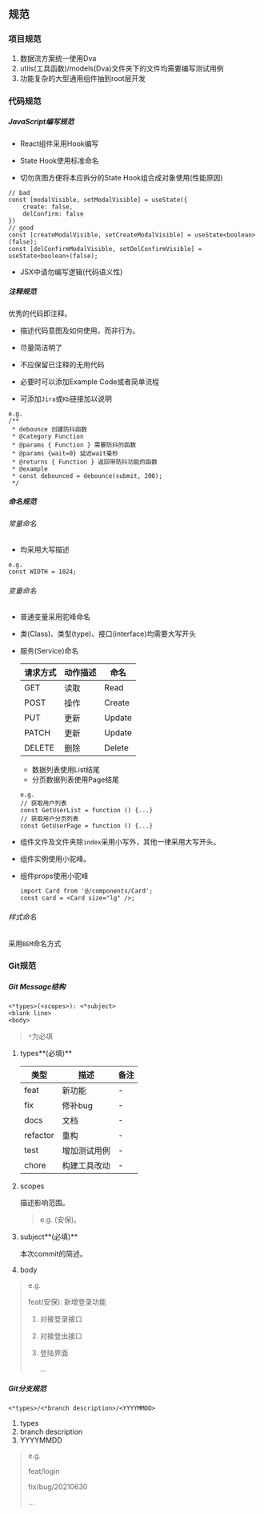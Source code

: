## 规范

### 项目规范

1. 数据流方案统一使用Dva
2. utils(工具函数)/models(Dva)文件夹下的文件均需要编写测试用例
3. 功能复杂的大型通用组件抽到root层开发

### 代码规范

##### JavaScript编写规范

- React组件采用Hook编写

- State Hook使用标准命名
- 切勿贪图方便将本应拆分的State Hook组合成对象使用(性能原因)

```
// bad
const [modalVisible, setModalVisible] = useState({
	create: false,
	delConfirm: false
})
// good
const [createModalVisible, setCreateModalVisible] = useState<boolean>(false);
const [delConfirmModalVisible, setDelConfirmVisible] = useState<boolean>(false);
```

- JSX中请勿编写逻辑(代码语义性)

##### 注释规范

优秀的代码即注释。

- 描述代码意图及如何使用，而非行为。

- 尽量简洁明了
- 不应保留已注释的无用代码
- 必要时可以添加Example Code或者简单流程
- 可添加`Jira`或`Kb`链接加以说明

```
e.g.
/**
 * debounce 创建防抖函数
 * @category Function
 * @params { Function } 需要防抖的函数
 * @params {wait=0} 延迟wait毫秒
 * @returns { Function } 返回带防抖功能的函数
 * @example
 * const debounced = debounce(submit, 200);
 */
```



##### 命名规范

###### 常量命名

- 均采用大写描述

```
e.g.
const WIDTH = 1024;
```

###### 变量命名

- 普通变量采用驼峰命名

- 类(Class)、类型(type)、接口(interface)均需要大写开头

- 服务(Service)命名

  | 请求方式 | 动作描述 | 命名   |
  | -------- | -------- | ------ |
  | GET      | 读取     | Read   |
  | POST     | 操作     | Create |
  | PUT      | 更新     | Update |
  | PATCH    | 更新     | Update |
  | DELETE   | 删除     | Delete |

  - 数据列表使用List结尾
  - 分页数据列表使用Page结尾

  ```
  e.g.
  // 获取用户列表
  const GetUserList = function () {...}
  // 获取用户分页列表
  const GetUserPage = function () {...}
  ```

  

- 组件文件及文件夹除`index`采用小写外，其他一律采用大写开头。

- 组件实例使用小驼峰。

- 组件props使用小驼峰

  ```
  import Card from '@/components/Card';
  const card = <Card size="lg" />;
  ```

###### 样式命名

采用`BEM`命名方式

### Git规范
##### Git Message结构

```
<*types>(<scopes>): <*subject>
<blank line>
<body>
```
> `*`为必填

1. types**(必填)**

   | 类型     | 描述         | 备注 |
   | -------- | ------------ | ---- |
   | feat     | 新功能       | -    |
   | fix      | 修补bug      | -    |
   | docs     | 文档         | -    |
   | refactor | 重构         | -    |
   | test     | 增加测试用例 | -    |
   | chore    | 构建工具改动 | -    |

2. scopes

   描述影响范围。

   >  e.g.  (安保)。

3. subject**(必填)**

   本次commit的简述。

4. body

> e.g. 
>
> feat(安保): 新增登录功能
>
> 
>
> 1. 对接登录接口
>
> 2. 对接登出接口
>
> 3. 登陆界面
>
>    ...

##### Git分支规范

```
<*types>/<*branch description>/<YYYYMMDD>
```

1. types
2. branch description
3. YYYYMMDD

> e.g.
>
> feat/login
>
> fix/bug/20210630
>
> ...

